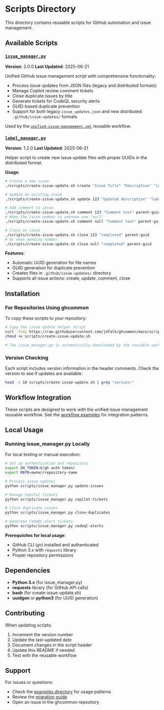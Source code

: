 <!-- file: scripts/README.md -->
<!-- version: 1.0.0 -->
<!-- guid: 7e0e17a5-1b07-45a3-925d-500d1745f6a8 -->

# Scripts Directory

<!-- file: scripts/README.md -->
<!-- version: 1.1.0 -->
<!-- guid: a6ce4820-bcf8-482e-b2ca-234024d5d77f -->

This directory contains reusable scripts for GitHub automation and issue management.

## Available Scripts

### [`issue_manager.py`](issue_manager.py)

**Version**: 2.0.0 **Last Updated**: 2025-06-21

Unified GitHub issue management script with comprehensive functionality:

- Process issue updates from JSON files (legacy and distributed formats)
- Manage Copilot review comment tickets
- Close duplicate issues by title
- Generate tickets for CodeQL security alerts
- GUID-based duplicate prevention
- Support for both legacy `issue_updates.json` and new distributed `.github/issue-updates/` formats

Used by the
[`unified-issue-management.yml`](../.github/workflows/reusable-unified-issue-management.yml)
reusable workflow.

### [`label_manager.py`](label_manager.py)

**Version**: 1.2.0 **Last Updated**: 2025-06-21

Helper script to create new issue update files with proper UUIDs in the distributed format.

**Usage**:

```bash
# Create a new issue
./scripts/create-issue-update.sh create "Issue Title" "Description" "label1,label2"

# Update an existing issue
./scripts/create-issue-update.sh update 123 "Updated description" "label1,label2" parent-guid

# Add comment to issue
./scripts/create-issue-update.sh comment 123 "Comment text" parent-guid
# When the issue number is unknown use "null"
./scripts/create-issue-update.sh comment null "Comment text" parent-guid

# Close an issue
./scripts/create-issue-update.sh close 123 "completed" parent-guid
# Or when pending number
./scripts/create-issue-update.sh close null "completed" parent-guid
```

**Features**:

- Automatic UUID generation for file names
- GUID generation for duplicate prevention
- Creates files in `.github/issue-updates/` directory
- Supports all issue actions: create, update, comment, close

## Installation

### For Repositories Using ghcommon

To copy these scripts to your repository:

```bash
# Copy the issue update helper script
curl -fsSL https://raw.githubusercontent.com/jdfalk/ghcommon/main/scripts/create-issue-update.sh -o scripts/create-issue-update.sh
chmod +x scripts/create-issue-update.sh

# The issue_manager.py is automatically downloaded by the reusable workflow
```

### Version Checking

Each script includes version information in the header comments. Check the version to see if updates
are available:

```bash
head -n 10 scripts/create-issue-update.sh | grep "version:"
```

## Workflow Integration

These scripts are designed to work with the unified issue management reusable workflow. See the
[workflow examples](../examples/workflows/) for integration patterns.

## Local Usage

### Running issue_manager.py Locally

For local testing or manual execution:

```bash
# Set up authentication and repository
export GH_TOKEN=$(gh auth token)
export REPO=owner/repository-name

# Process issue updates
python scripts/issue_manager.py update-issues

# Manage Copilot tickets
python scripts/issue_manager.py copilot-tickets

# Close duplicate issues
python scripts/issue_manager.py close-duplicates

# Generate CodeQL alert tickets
python scripts/issue_manager.py codeql-alerts
```

**Prerequisites for local usage**:

- GitHub CLI (`gh`) installed and authenticated
- Python 3.x with `requests` library
- Proper repository permissions

## Dependencies

- **Python 3.x** (for issue_manager.py)
- **requests** library (for GitHub API calls)
- **bash** (for create-issue-update.sh)
- **uuidgen** or **python3** (for UUID generation)

## Contributing

When updating scripts:

1. Increment the version number
2. Update the last-updated date
3. Document changes in the script header
4. Update this README if needed
5. Test with the reusable workflow

## Support

For issues or questions:

- Check the [examples directory](../examples/) for usage patterns
- Review the [migration guide](../examples/migration-guides/subtitle-manager-migration.md)
- Open an issue in the ghcommon repository
